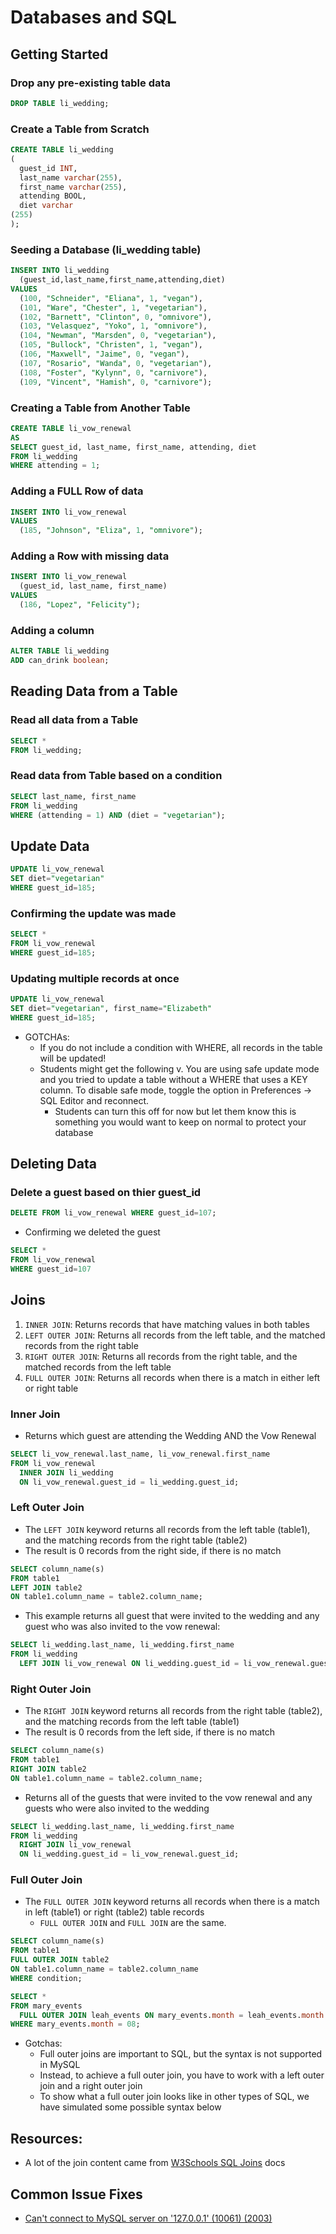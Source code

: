 # Databases and SQL

## Getting Started
### Drop any pre-existing table data
```sql
DROP TABLE li_wedding;
```
### Create a Table from Scratch
```sql
CREATE TABLE li_wedding
(
  guest_id INT,
  last_name varchar(255),
  first_name varchar(255),
  attending BOOL,
  diet varchar
(255)
);
```

### Seeding a Database (li_wedding table)
```sql
INSERT INTO li_wedding
  (guest_id,last_name,first_name,attending,diet)
VALUES
  (100, "Schneider", "Eliana", 1, "vegan"),
  (101, "Ware", "Chester", 1, "vegetarian"),
  (102, "Barnett", "Clinton", 0, "omnivore"),
  (103, "Velasquez", "Yoko", 1, "omnivore"),
  (104, "Newman", "Marsden", 0, "vegetarian"),
  (105, "Bullock", "Christen", 1, "vegan"),
  (106, "Maxwell", "Jaime", 0, "vegan"),
  (107, "Rosario", "Wanda", 0, "vegetarian"),
  (108, "Foster", "Kylynn", 0, "carnivore"),
  (109, "Vincent", "Hamish", 0, "carnivore");
```

### Creating a Table from Another Table
```sql
CREATE TABLE li_vow_renewal
AS
SELECT guest_id, last_name, first_name, attending, diet
FROM li_wedding
WHERE attending = 1;
```

### Adding a FULL Row of data
```sql
INSERT INTO li_vow_renewal
VALUES
  (185, "Johnson", "Eliza", 1, "omnivore");
```

### Adding a Row with missing data
```sql
INSERT INTO li_vow_renewal
  (guest_id, last_name, first_name)
VALUES
  (186, "Lopez", "Felicity");
```

### Adding a column
```sql
ALTER TABLE li_wedding
ADD can_drink boolean;
```

## Reading Data from a Table
### Read all data from a Table
```sql
SELECT *
FROM li_wedding;
```

### Read data from Table based on a condition
```sql
SELECT last_name, first_name
FROM li_wedding
WHERE (attending = 1) AND (diet = "vegetarian");
```

## Update Data
```sql
UPDATE li_vow_renewal
SET diet="vegetarian"
WHERE guest_id=185;
```

### Confirming the update was made
```sql
SELECT *
FROM li_vow_renewal
WHERE guest_id=185;
```

### Updating multiple records at once
```sql
UPDATE li_vow_renewal
SET diet="vegetarian", first_name="Elizabeth"
WHERE guest_id=185;
```
* GOTCHAs:
  * If you do not include a condition with WHERE, all records in the table will be updated!
  * Students might get the following  v. You are using safe update mode and you tried to update a table without a WHERE that uses a KEY column.  To disable safe mode, toggle the option in Preferences -> SQL Editor and reconnect.
    * Students can turn this off for now but let them know this is something you would want to keep on normal to protect your database


## Deleting Data
### Delete a guest based on thier guest_id
```sql
DELETE FROM li_vow_renewal WHERE guest_id=107;
```

* Confirming we deleted the guest
```sql
SELECT *
FROM li_vow_renewal
WHERE guest_id=107
```
## Joins
1. `INNER JOIN`: Returns records that have matching values in both tables
2. `LEFT OUTER JOIN`: Returns all records from the left table, and the matched records from the right table
3. `RIGHT OUTER JOIN`: Returns all records from the right table, and the matched records from the left table
4. `FULL OUTER JOIN`: Returns all records when there is a match in either left or right table

### Inner Join
* Returns which guest are attending the Wedding AND the Vow Renewal
```sql
SELECT li_vow_renewal.last_name, li_vow_renewal.first_name
FROM li_vow_renewal
  INNER JOIN li_wedding
  ON li_vow_renewal.guest_id = li_wedding.guest_id;
```

### Left Outer Join
* The `LEFT JOIN` keyword returns all records from the left table (table1), and the matching records from the right table (table2)
* The result is 0 records from the right side, if there is no match
```sql
SELECT column_name(s)
FROM table1
LEFT JOIN table2
ON table1.column_name = table2.column_name;
```

* This example returns all guest that were invited to the wedding and any guest who was also invited to the vow renewal:
```sql
SELECT li_wedding.last_name, li_wedding.first_name
FROM li_wedding
  LEFT JOIN li_vow_renewal ON li_wedding.guest_id = li_vow_renewal.guest_id;
```
### Right Outer Join
* The `RIGHT JOIN` keyword returns all records from the right table (table2), and the matching records from the left table (table1)
* The result is 0 records from the left side, if there is no match
```sql
SELECT column_name(s)
FROM table1
RIGHT JOIN table2
ON table1.column_name = table2.column_name;
```

* Returns all of the guests that were invited to the vow renewal and any guests who were also invited to the wedding
```sql
SELECT li_wedding.last_name, li_wedding.first_name
FROM li_wedding
  RIGHT JOIN li_vow_renewal
  ON li_wedding.guest_id = li_vow_renewal.guest_id;
```

### Full Outer Join
* The `FULL OUTER JOIN` keyword returns all records when there is a match in left (table1) or right (table2) table records
  * `FULL OUTER JOIN` and `FULL JOIN` are the same.
```sql
SELECT column_name(s)
FROM table1
FULL OUTER JOIN table2
ON table1.column_name = table2.column_name
WHERE condition;
```

```sql
SELECT *
FROM mary_events
  FULL OUTER JOIN leah_events ON mary_events.month = leah_events.month
WHERE mary_events.month = 08;
```
* Gotchas:
  * Full outer joins are important to SQL, but the syntax is not supported in MySQL
  * Instead, to achieve a full outer join, you have to work with a left outer join and a right outer join
  * To show what a full outer join looks like in other types of SQL, we have simulated some possible syntax below



## Resources:
* A lot of the join content came from [W3Schools SQL Joins](https://www.w3schools.com/sql/sql_join.asp) docs

## Common Issue Fixes
* [Can't connect to MySQL server on '127.0.0.1' (10061) (2003)](https://stackoverflow.com/questions/24525736/cant-connect-to-mysql-server-on-127-0-0-1-10061-2003)